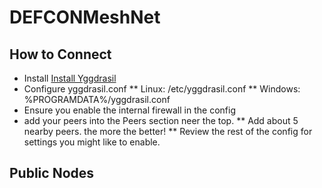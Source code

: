 # DEFCONMeshNet
## How to Connect
* Install [Install Yggdrasil](https://yggdrasil-network.github.io/installation.html)
* Configure yggdrasil.conf
** Linux: /etc/yggdrasil.conf
** Windows: %PROGRAMDATA%/yggdrasil.conf
* Ensure you enable the internal firewall in the config
* add your peers into the Peers section neer the top.
** Add about 5 nearby peers. the more the better!
** Review the rest of the config for settings you might like to enable.

## Public Nodes
